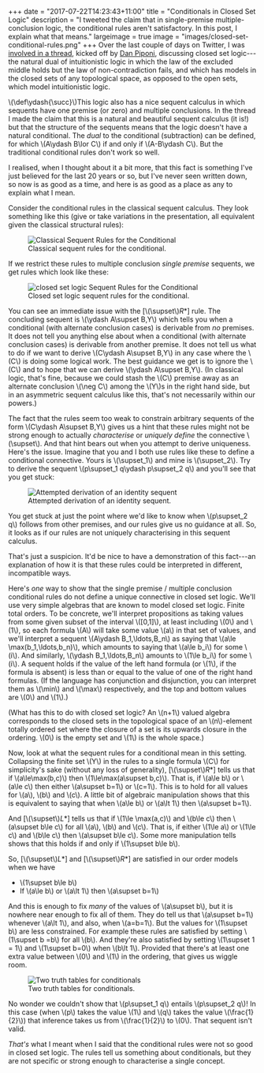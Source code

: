 +++
date = "2017-07-22T14:23:43+11:00"
title = "Conditionals in Closed Set Logic"
description = "I tweeted the claim that in single-premise multiple-conclusion logic, the conditional rules aren't satisfactory. In this post, I explain what that means."
largeimage = true
image = "images/closed-set-conditional-rules.png"
+++
Over the last couple of days on Twitter, I was [involved in a thread](https://twitter.com/sigfpe/status/887754687318966272), kicked off by [Dan Piponi](https://twitter.com/sigfpe), discussing closed set logic---the natural dual of intuitionistic logic in which the law of the excluded middle holds but the law of non-contradiction fails, and which has models in the closed sets of any topological space, as opposed to the open sets, which model intuitionistic logic. 

\\(\def\ydash{\succ}\\)This logic also has a nice sequent calculus in which sequents have one premise (or zero) and multiple conclusions. In the thread I made the claim that this is a natural and beautiful sequent calculus (it is!) but that the structure of the sequents means that the logic doesn't have a natural conditional. The *dual* to the conditional (subtraction) can be defined, for which \\(A\ydash B\lor C\\)  if and only if \\(A-B\ydash C\\). But the traditional conditional rules don't work so well.

I realised, when I thought about it a bit more, that this fact is something I've just believed for the last 20 years or so, but I've never seen written down, so now is as good as a time, and here is as good as a place as any to explain what I mean.

<!--more-->

Consider the conditional rules in the classical sequent calculus. They look something like this (give or take variations in the presentation, all equivalent given the classical structural rules):

<figure>
	<img src="/images/classical-conditional-rules.png" alt="Classical Sequent Rules for the Conditional">
	<figcaption>Classical sequent rules for the conditional.</figcaption>
</figure>

If we restrict these rules to multiple conclusion *single premise* sequents, we get rules which look like these:

<figure>
	<img src="/images/closed-set-conditional-rules.png" alt="closed set logic Sequent Rules for the Conditional">
	<figcaption>Closed set logic sequent rules for the conditional.</figcaption>
</figure>

You can see an immediate issue with the [\\(\supset\\)*R*&ast;] rule. The concluding sequent is \\(\ydash A\supset B,Y\\) which tells you when a conditional (with alternate conclusion cases) is derivable from *no* premises. It does not tell you anything else about when a conditional (with alternate conclusion cases) is derivable from another premise. It does not tell us what to do if we want to derive \\(C\ydash A\supset B,Y\\) in any case where the \\(C\\) is doing some logical work. The best guidance we get is to ignore the \\(C\\) and to hope that we can derive \\(\ydash A\supset B,Y\\). (In classical logic, that's fine, because we could stash the \\(C\\) premise away as an alternate conclusion \\(\neg C\\) among the \\(Y\\)s in the right hand side, but in an asymmetric sequent calculus like this, that's not necessarily within our powers.) 

The fact that the rules seem too weak to constrain arbitrary sequents of the form \\(C\ydash A\supset B,Y\\) gives us a hint that these rules might not be strong enough to actually *characterise* or *uniquely define* the connective \\(\supset\\). And that hint bears out when you attempt to derive uniqueness. Here's the issue. Imagine that you and I both use rules like these to define a conditional connective. Yours is \\(\supset\_1\\) and mine is \\(\supset\_2\\). Try to derive the sequent \\(p\\supset\_1 q\ydash p\\supset\_2 q\\) and you'll see that you get stuck:

<figure>
	<img src="/images/attempted-identity-derivation.png" alt="Attempted derivation of an identity sequent">
	<figcaption>Attempted derivation of an identity sequent.</figcaption>
</figure>

You get stuck at just the point where we'd like to know when \\(p\supset\_2 q\\) follows from other premises, and our rules give us no guidance at all. So, it looks as if our rules are not uniquely characterising in this sequent calculus.

That's just a suspicion. It'd be nice to have a demonstration of this fact---an explanation of how it is that these rules could be interpreted in different, incompatible ways. 

Here's *one* way to show that the single premise / multiple conclusion conditional rules do not define a unique connective in closed set logic. We'll use very simple algebras that are known to model closed set logic. Finite total orders. To be concrete, we'll interpret propositions as taking values from some given subset of the interval \\([0,1]\\), at least including \\(0\\) and \\(1\\), so each formula \\(A\\) will take some value \\(a\\) in that set of values, and we'll interpret a sequent \\(A\ydash B\_1,\ldots,B\_n\\) as saying that \\(a\le \max(b\_1,\ldots,b\_n)\\), which amounts to saying that \\(a\le b\_i\\) for some \\(i\\). And similarly, \\(\ydash B\_1,\ldots,B\_n\\) amounts to \\(1\le b\_i\\) for some \\(i\\). A sequent holds if the value of the left hand formula (or \\(1\\), if the formula is absent) is less than or equal to the value of one of the right hand formulas. (If the language has conjunction and disjunction, you can interpret them as \\(\min\\) and \\(\max\\) respectively, and the top and bottom values are \\(0\\) and \\(1\\).)

(What has this to do with closed set logic? An \\(n+1\\) valued algebra corresponds to the closed sets in the topological space of an \\(n\\)-element totally ordered set where the closure of a set is its upwards closure in the ordering. \\(0\\) is the empty set and \\(1\\) is the whole space.)

Now, look at what the sequent rules for a conditional mean in this setting. Collapsing the finite set \\(Y\\) in the rules to a single formula \\(C\\) for simplicity's sake (without any loss of generality), [\\(\supset\\)*R*&ast;]  tells us that if \\(a\le\max(b,c)\\) then \\(1\le\max(a\supset b,c)\\). That is, if \\(a\le b\\) or \\(a\le c\\) then either \\(a\supset b=1\\) or \\(c=1\\). This is to hold for all values for \\(a\\), \\(b\\) and \\(c\\).  A little bit of algebraic manipulation shows that this is equivalent to saying that when \\(a\le b\\) or \\(a\lt 1\\) then \\(a\supset b=1\\).

And [\\(\supset\\)*L*&ast;] tells us that if \\(1\le \max(a,c)\\) and \\(b\le c\\) then \\(a\supset b\le c\\) for all  \\(a\\), \\(b\\) and \\(c\\). That is, if either \\(1\le a\\) or \\(1\le c\\) and \\(b\le c\\) then \\(a\supset b\le c\\). Some more  manipulation tells shows that this holds if and only if \\(1\supset b\le b\\).

So, [\\(\supset\\)*L*&ast;] and [\\(\supset\\)*R*&ast;] are satisfied in our order models when we have 

* \\(1\supset b\le b\\)
* If \\(a\le b\\) or \\(a\lt 1\\) then \\(a\supset b=1\\)

And this is enough to fix *many* of the values of \\(a\supset b\\), but it is nowhere near enough to fix all of them. They do tell us that \\(a\supset b=1\\) whenever \\(a\lt 1\\), and also, when \\(a=b=1\\). But the values for \\(1\supset b\\) are less constrained. For example these rules are satisfied by setting \\(1\supset b =b\\) for all \\(b\\). And they're also satisfied by setting \\(1\supset 1 = 1\\) and \\(1\supset b=0\\) when \\(b\lt 1\\). Provided that there's at least one extra value between \\(0\\) and \\(1\\) in the ordering, that gives us wiggle room.

<figure>
	<img src="/images/two-conditional-tables.png" alt="Two truth tables for conditionals">
	<figcaption>Two truth tables for conditionals.</figcaption>
</figure>

No wonder we couldn't show that \\(p\supset\_1 q\\) entails \\(p\supset\_2 q\\)! In this case (when \\(p\\) takes the value \\(1\\) and \\(q\\) takes the value \\(\frac{1}{2}\\)) that inference takes us from \\(\frac{1}{2}\\) to \\(0\\). That sequent isn't valid. 


*That's* what I meant when I said that the conditional rules were not so good in closed set logic. The rules tell us something about conditionals, but they are not specific or strong enough to characterise a single concept.